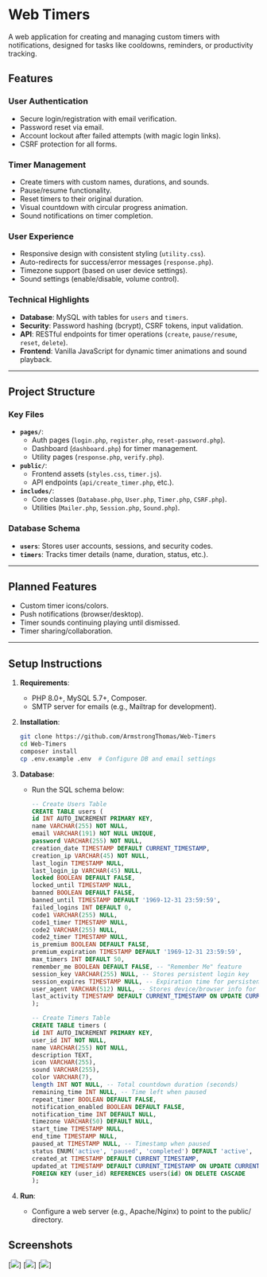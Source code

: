 # Web Timers

A web application for creating and managing custom timers with notifications, designed for tasks like cooldowns, reminders, or productivity tracking.

## Features

### **User Authentication**

- Secure login/registration with email verification.
- Password reset via email.
- Account lockout after failed attempts (with magic login links).
- CSRF protection for all forms.

### **Timer Management**

- Create timers with custom names, durations, and sounds.
- Pause/resume functionality.
- Reset timers to their original duration.
- Visual countdown with circular progress animation.
- Sound notifications on timer completion.

### **User Experience**

- Responsive design with consistent styling (`utility.css`).
- Auto-redirects for success/error messages (`response.php`).
- Timezone support (based on user device settings).
- Sound settings (enable/disable, volume control).

### **Technical Highlights**

- **Database**: MySQL with tables for `users` and `timers`.
- **Security**: Password hashing (bcrypt), CSRF tokens, input validation.
- **API**: RESTful endpoints for timer operations (`create`, `pause/resume`, `reset`, `delete`).
- **Frontend**: Vanilla JavaScript for dynamic timer animations and sound playback.

---

## Project Structure

### Key Files

- **`pages/`**:
  - Auth pages (`login.php`, `register.php`, `reset-password.php`).
  - Dashboard (`dashboard.php`) for timer management.
  - Utility pages (`response.php`, `verify.php`).
- **`public/`**:
  - Frontend assets (`styles.css`, `timer.js`).
  - API endpoints (`api/create_timer.php`, etc.).
- **`includes/`**:
  - Core classes (`Database.php`, `User.php`, `Timer.php`, `CSRF.php`).
  - Utilities (`Mailer.php`, `Session.php`, `Sound.php`).

### Database Schema

- **`users`**: Stores user accounts, sessions, and security codes.
- **`timers`**: Tracks timer details (name, duration, status, etc.).

---

## Planned Features

- Custom timer icons/colors.
- Push notifications (browser/desktop).
- Timer sounds continuing playing until dismissed.
- Timer sharing/collaboration.

---

## Setup Instructions

1.  **Requirements**:

    - PHP 8.0+, MySQL 5.7+, Composer.
    - SMTP server for emails (e.g., Mailtrap for development).

2.  **Installation**:

    ```bash
    git clone https://github.com/ArmstrongThomas/Web-Timers
    cd Web-Timers
    composer install
    cp .env.example .env  # Configure DB and email settings

    ```

3.  **Database**:

    - Run the SQL schema below:

      ```SQL
      -- Create Users Table
      CREATE TABLE users (
      id INT AUTO_INCREMENT PRIMARY KEY,
      name VARCHAR(255) NOT NULL,
      email VARCHAR(191) NOT NULL UNIQUE,
      password VARCHAR(255) NOT NULL,
      creation_date TIMESTAMP DEFAULT CURRENT_TIMESTAMP,
      creation_ip VARCHAR(45) NOT NULL,
      last_login TIMESTAMP NULL,
      last_login_ip VARCHAR(45) NULL,
      locked BOOLEAN DEFAULT FALSE,
      locked_until TIMESTAMP NULL,
      banned BOOLEAN DEFAULT FALSE,
      banned_until TIMESTAMP DEFAULT '1969-12-31 23:59:59',
      failed_logins INT DEFAULT 0,
      code1 VARCHAR(255) NULL,
      code1_timer TIMESTAMP NULL,
      code2 VARCHAR(255) NULL,
      code2_timer TIMESTAMP NULL,
      is_premium BOOLEAN DEFAULT FALSE,
      premium_expiration TIMESTAMP DEFAULT '1969-12-31 23:59:59',
      max_timers INT DEFAULT 50,
      remember_me BOOLEAN DEFAULT FALSE, -- "Remember Me" feature
      session_key VARCHAR(255) NULL, -- Stores persistent login key
      session_expires TIMESTAMP NULL, -- Expiration time for persistent session
      user_agent VARCHAR(512) NULL, -- Stores device/browser info for session tracking
      last_activity TIMESTAMP DEFAULT CURRENT_TIMESTAMP ON UPDATE CURRENT_TIMESTAMP -- Tracks last interaction
      );

      -- Create Timers Table
      CREATE TABLE timers (
      id INT AUTO_INCREMENT PRIMARY KEY,
      user_id INT NOT NULL,
      name VARCHAR(255) NOT NULL,
      description TEXT,
      icon VARCHAR(255),
      sound VARCHAR(255),
      color VARCHAR(7),
      length INT NOT NULL, -- Total countdown duration (seconds)
      remaining_time INT NULL, -- Time left when paused
      repeat_timer BOOLEAN DEFAULT FALSE,
      notification_enabled BOOLEAN DEFAULT FALSE,
      notification_time INT DEFAULT NULL,
      timezone VARCHAR(50) DEFAULT NULL,
      start_time TIMESTAMP NULL,
      end_time TIMESTAMP NULL,
      paused_at TIMESTAMP NULL, -- Timestamp when paused
      status ENUM('active', 'paused', 'completed') DEFAULT 'active',
      created_at TIMESTAMP DEFAULT CURRENT_TIMESTAMP,
      updated_at TIMESTAMP DEFAULT CURRENT_TIMESTAMP ON UPDATE CURRENT_TIMESTAMP,
      FOREIGN KEY (user_id) REFERENCES users(id) ON DELETE CASCADE
      );
      ```

4.  **Run**:

    - Configure a web server (e.g., Apache/Nginx) to point to the public/ directory.

## Screenshots

[<img src="https://7db.pw/19cdca5">]
[<img src="https://7db.pw/d987db">]
[<img src="https://7db.pw/45783bb">]
